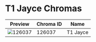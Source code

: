 # T1 Jayce Chromas

| Preview | Chroma ID | Name |
|---------|-----------|------|
| ![126037](https://raw.communitydragon.org/latest/plugins/rcp-be-lol-game-data/global/default/v1/champion-chroma-images/126/126037.png) | 126037 | T1 Jayce |